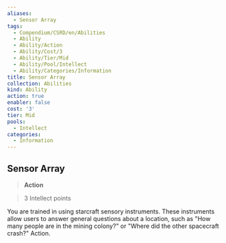 ```yaml
---
aliases:
  - Sensor Array
tags:
  - Compendium/CSRD/en/Abilities
  - Ability
  - Ability/Action
  - Ability/Cost/3
  - Ability/Tier/Mid
  - Ability/Pool/Intellect
  - Ability/Categories/Information
title: Sensor Array
collection: Abilities
kind: Ability
action: true
enabler: false
cost: '3'
tier: Mid
pools:
  - Intellect
categories:
  - Information
---
```

## Sensor Array    
>**Action**    
>3 Intellect points  
    
You are trained in using starcraft sensory instruments. These instruments allow users to answer general questions about a location, such as "How many people are in the mining colony?" or "Where did the other spacecraft crash?" Action.